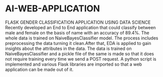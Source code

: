 # AI-WEB-APPLICATION
FLASK GENDER CLASSIFICATION APPLICATION USING DATA SCIENCE
Recently developed an End to End application that could classify between male and female on the
basis of name with an accuracy of 89.4%. The whole data is trained on NaiveBayesClassifier
model. The process includes preprocessing the data turning it clean.After that, EDA is applied to
gain insights about the attributes in the data. The data is trained on NaiveBayesClassifier and a
pickle file of the same is made so that it does not require training every time we send a POST
request. A python script is implemented and various Flask libraries are imported so that a web
application can be made out of it.
